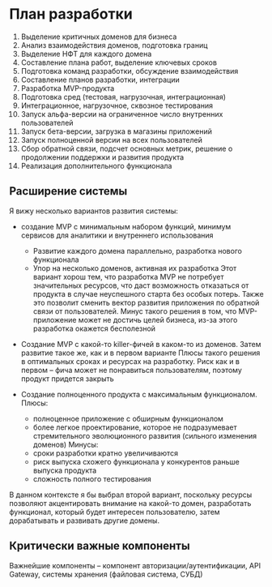 # План разработки

1. Выделение критичных доменов для бизнеса
2. Анализ взаимодействия доменов, подготовка границ
3. Выделение НФТ для каждого домена
4. Составление плана работ, выделение ключевых сроков
5. Подготовка команд разработки, обсуждение взаимодействия
6. Составление планов разработки, интеграции
7. Разработка MVP-продукта
8. Подготовка сред (тестовая, нагрузочная, интеграционная)
9. Интеграционное, нагрузочное, сквозное тестирования
10. Запуск альфа-версии на ограниченное число внутренних пользователей
11. Запуск бета-версии, загрузка в магазины приложений
12. Запуск полноценной версии на всех пользователей
13. Сбор обратной связи, подсчет основных метрик, решение о продолжении поддержки и развития продукта
14. Реализация дополнительного функционала

## Расширение системы
Я вижу несколько вариантов развития системы:
* создание MVP с минимальным набором функций, минимум сервисов для аналитики и внутреннего использования  
    * Развитие каждого домена параллельно, разработка нового функционала
    * Упор на несколько доменов, активная их разработка
Этот вариант хорош тем, что разработка MVP не потребует значительных ресурсов, что даст возможность отказаться от продукта в случае неуспешного старта без особых потерь. Также это позволит сменить вектор развития приложения по обратной связи от пользователей.
Минус такого решения в том, что MVP-приложение может не достичь целей бизнеса, из-за этого разработка окажется бесполезной

* Создание MVP с какой-то killer-фичей в каком-то из доменов. Затем развитие такое же, как и в первом варианте
Плюсы такого решения в оптимальных сроках и ресурсах на разработку.
Риск как и в первом – фича может не понравиться пользователям, поэтому продукт придется закрыть

* Создание полноценного продукта с максимальным функционалом.
Плюсы:
    * полноценное приложение с обширным функционалом
    * более легкое проектирование, которое не подразумевает стремительного эволюционного развития (сильного изменения доменов)
Минусы:
    * сроки разработки кратно увеличиваются
    * риск выпуска схожего функционала у конкурентов раньше выпуска продукта
    * сложность полного тестирования

В данном контексте я бы выбрал второй вариант, поскольку ресурсы позволяют акцентировать внимание на какой-то домен, разработать функционал, который будет интересен пользователю, затем дорабатывать и развивать другие домены.

## Критически важные компоненты
Важнейшие компоненты – компонент авторизации/аутентификации, API Gateway, системы хранения (файловая система, СУБД)